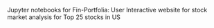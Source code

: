 Jupyter notebooks for Fin-Portfolia: User Interactive website for stock market analysis for Top 25 stocks in US 
